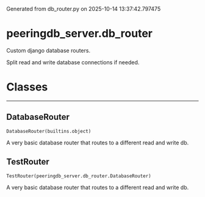 Generated from db_router.py on 2025-10-14 13:37:42.797475

# peeringdb_server.db_router

Custom django database routers.

Split read and write database connections if needed.

# Classes
---

## DatabaseRouter

```
DatabaseRouter(builtins.object)
```

A very basic database router that routes to a different
read and write db.


## TestRouter

```
TestRouter(peeringdb_server.db_router.DatabaseRouter)
```

A very basic database router that routes to a different
read and write db.
